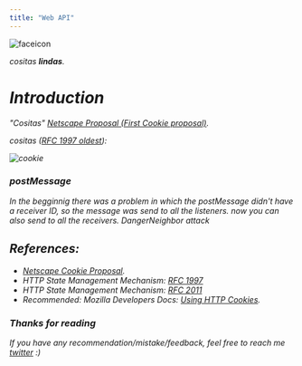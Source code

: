 ```yaml
---
title: "Web API"
---
```

<div class="balloon_l">
  <div class="faceicon"><img src="../icon/cookie_monster.png" alt="faceicon" ></div>
  <p class="says">
  <i> cositas <b>lindas</b>.
  </p>
</div>

# Introduction 

<div class="column" title="Cookie Definition">
  <div style="overflow: hidden">
    <div style="float: left;">
      <i>
        "Cositas"
        </i>
        <a href='https://web.archive.org/web/20020803110822/wp.netscape.com/newsref/std/cookie_spec.html'>Netscape Proposal (First Cookie proposal)</a>.
    </div>
  </div>
</div>

cositas ([RFC 1997 oldest](https://www.rfc-editor.org/rfc/rfc2109)):


![cookie](/advanced/web.tracking/cookie.svg)


### postMessage

In the begginnig there was a problem in which the postMessage didn't have a receiver ID, so the message was send to all the listeners.
now you can also send to all the receivers.
DangerNeighbor attack


## References:

- [Netscape Cookie Proposal](https://web.archive.org/web/20020803110822/wp.netscape.com/newsref/std/cookie_spec.html).
- HTTP State Management Mechanism: [RFC 1997](https://www.rfc-editor.org/rfc/rfc2109)
- HTTP State Management Mechanism: [RFC 2011](https://www.rfc-editor.org/rfc/rfc6265.html)
- _Recommended:_ Mozilla Developers Docs: [Using HTTP Cookies](https://developer.mozilla.org/en-US/docs/Web/HTTP/Cookies).





### Thanks for reading
If you have any recommendation/mistake/feedback, feel free to reach me [twitter](https://twitter.com/alberto_fdr) :)
